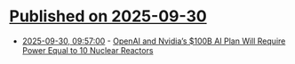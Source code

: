 # [Published on 2025-09-30](index.md)

* [2025-09-30, 09:57:00](https://soylentnews.org/article.pl?sid=25/09/29/018254&from=rss) - [OpenAI and Nvidia’s $100B AI Plan Will Require Power Equal to 10 Nuclear Reactors](https://soylentnews.org/article.pl?sid=25/09/29/018254&from=rss)
